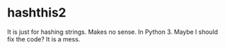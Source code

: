 # hashthis2
It is just for hashing strings. Makes no sense.
In Python 3. Maybe I should fix the code? It is a mess.
